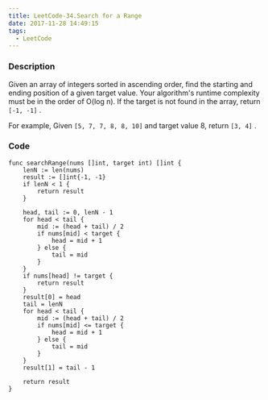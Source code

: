 ```yaml
---
title: LeetCode-34.Search for a Range
date: 2017-11-28 14:49:15
tags:
  - LeetCode
---
```

### Description
Given an array of integers sorted in ascending order, find the starting and ending position of a given target value.
Your algorithm's runtime complexity must be in the order of O(log n).
If the target is not found in the array, return `[-1, -1]` .

For example,
Given `[5, 7, 7, 8, 8, 10]` and target value 8,
return `[3, 4]` .

### Code
```
func searchRange(nums []int, target int) []int {
    lenN := len(nums)
    result := []int{-1, -1}
    if lenN < 1 {
        return result
    }

    head, tail := 0, lenN - 1
    for head < tail {
        mid := (head + tail) / 2
        if nums[mid] < target {
            head = mid + 1
        } else {
            tail = mid
        }
    }
    if nums[head] != target {
        return result
    }
    result[0] = head
    tail = lenN
    for head < tail {
        mid := (head + tail) / 2
        if nums[mid] <= target {
            head = mid + 1
        } else {
            tail = mid
        }
    }
    result[1] = tail - 1

    return result
}
```
